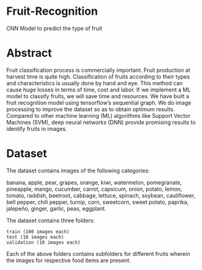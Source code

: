 # Fruit-Recognition
CNN Model to predict the type of fruit

# Abstract
Fruit classification process is commercially important. Fruit production at harvest time is quite high. Classification of fruits according to their types and characteristics is usually done by hand and eye. This method can cause huge losses in terms of time, cost and labor. If we implement a ML model to classify fruits, we will save time and resources. We have built a fruit recognition model using tensorflow’s sequential graph. We do image processing to improve the dataset so as to obtain optimum results. Compared to other machine learning (ML) algorithms like Support Vector Machines (SVM), deep neural networks (DNN) provide promising results to identify fruits in images.


# Dataset
The dataset contains images of the following categories:

banana, apple, pear, grapes, orange, kiwi, watermelon, pomegranate, pineapple, mango, cucumber, carrot, capsicum, onion, potato, lemon, tomato, raddish, beetroot, cabbage, lettuce, spinach, soybean, cauliflower, bell pepper, chili pepper, turnip, corn, sweetcorn, sweet potato, paprika, jalepeño, ginger, garlic, peas, eggplant.

The dataset contains three folders:

	train (100 images each)
	test (10 images each)
	validation (10 images each)

Each of the above folders contains subfolders for different fruits wherein the images for respective food items are present.
